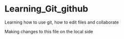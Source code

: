 # Learning_Git_github
Learning how to use git, how to edit files and collaborate 

Making changes to this file on the local side